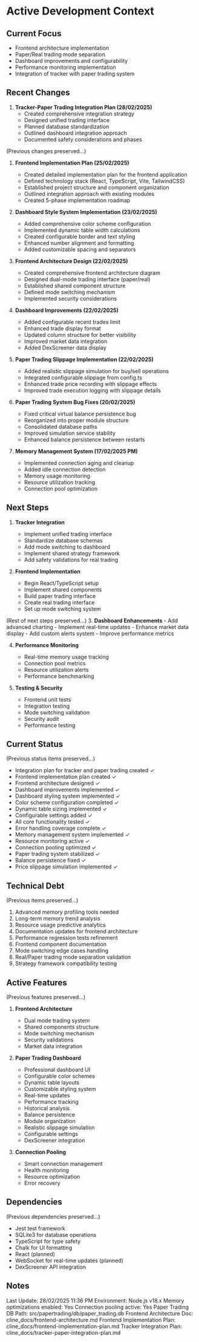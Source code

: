 # Active Development Context

## Current Focus
- Frontend architecture implementation
- Paper/Real trading mode separation
- Dashboard improvements and configurability
- Performance monitoring implementation
- Integration of tracker with paper trading system

## Recent Changes
1. **Tracker-Paper Trading Integration Plan (28/02/2025)**
   - Created comprehensive integration strategy
   - Designed unified trading interface
   - Planned database standardization
   - Outlined dashboard integration approach
   - Documented safety considerations and phases

(Previous changes preserved...)
1. **Frontend Implementation Plan (25/02/2025)**
    - Created detailed implementation plan for the frontend application
    - Defined technology stack (React, TypeScript, Vite, TailwindCSS)
    - Established project structure and component organization
    - Outlined integration approach with existing modules
    - Created 5-phase implementation roadmap

2. **Dashboard Style System Implementation (23/02/2025)**
    - Added comprehensive color scheme configuration
    - Implemented dynamic table width calculations
    - Created configurable border and text styling
    - Enhanced number alignment and formatting
    - Added customizable spacing and separators

3. **Frontend Architecture Design (22/02/2025)**
    - Created comprehensive frontend architecture diagram
    - Designed dual-mode trading interface (paper/real)
    - Established shared component structure
    - Defined mode switching mechanism
    - Implemented security considerations

2. **Dashboard Improvements (22/02/2025)**
    - Added configurable recent trades limit
    - Enhanced trade display format
    - Updated column structure for better visibility
    - Improved market data integration
    - Added DexScreener data display

3. **Paper Trading Slippage Implementation (22/02/2025)**
    - Added realistic slippage simulation for buy/sell operations
    - Integrated configurable slippage from config.ts
    - Enhanced trade price recording with slippage effects
    - Improved trade execution logging with slippage details

4. **Paper Trading System Bug Fixes (20/02/2025)**
    - Fixed critical virtual balance persistence bug
    - Reorganized into proper module structure
    - Consolidated database paths
    - Improved simulation service stability
    - Enhanced balance persistence between restarts

5. **Memory Management System (17/02/2025 PM)**
    - Implemented connection aging and cleanup
    - Added idle connection detection
    - Memory usage monitoring
    - Resource utilization tracking
    - Connection pool optimization

## Next Steps
1. **Tracker Integration**
   - Implement unified trading interface
   - Standardize database schemas
   - Add mode switching to dashboard
   - Implement shared strategy framework
   - Add safety validations for real trading

2. **Frontend Implementation**
    - Begin React/TypeScript setup
    - Implement shared components
    - Build paper trading interface
    - Create real trading interface
    - Set up mode switching system

(Rest of next steps preserved...)
3. **Dashboard Enhancements**
    - Add advanced charting
    - Implement real-time updates
    - Enhance market data display
    - Add custom alerts system
    - Improve performance metrics

4. **Performance Monitoring**
    - Real-time memory usage tracking
    - Connection pool metrics
    - Resource utilization alerts
    - Performance benchmarking

5. **Testing & Security**
    - Frontend unit tests
    - Integration testing
    - Mode switching validation
    - Security audit
    - Performance testing

## Current Status
(Previous status items preserved...)
- Integration plan for tracker and paper trading created ✓
- Frontend implementation plan created ✓
- Frontend architecture designed ✓
- Dashboard improvements implemented ✓
- Dashboard styling system implemented ✓
- Color scheme configuration completed ✓
- Dynamic table sizing implemented ✓
- Configurable settings added ✓
- All core functionality tested ✓
- Error handling coverage complete ✓
- Memory management system implemented ✓
- Resource monitoring active ✓
- Connection pooling optimized ✓
- Paper trading system stabilized ✓
- Balance persistence fixed ✓
- Price slippage simulation implemented ✓

## Technical Debt
(Previous items preserved...)
1. Advanced memory profiling tools needed
2. Long-term memory trend analysis
3. Resource usage predictive analytics
4. Documentation updates for frontend architecture
5. Performance regression tests refinement
6. Frontend component documentation
7. Mode switching edge cases handling
8. Real/Paper trading mode separation validation
9. Strategy framework compatibility testing

## Active Features
(Previous features preserved...)
1. **Frontend Architecture**
    - Dual mode trading system
    - Shared components structure
    - Mode switching mechanism
    - Security validations
    - Market data integration

2. **Paper Trading Dashboard**
     - Professional dashboard UI
     - Configurable color schemes
     - Dynamic table layouts
     - Customizable styling system
     - Real-time updates
     - Performance tracking
     - Historical analysis
     - Balance persistence
     - Module organization
     - Realistic slippage simulation
     - Configurable settings
     - DexScreener integration

3. **Connection Pooling**
    - Smart connection management
    - Health monitoring
    - Resource optimization
    - Error recovery

## Dependencies
(Previous dependencies preserved...)
- Jest test framework
- SQLite3 for database operations
- TypeScript for type safety
- Chalk for UI formatting
- React (planned)
- WebSocket for real-time updates (planned)
- DexScreener API integration

## Notes
Last Update: 28/02/2025 11:36 PM
Environment: Node.js v18.x
Memory optimizations enabled: Yes
Connection pooling active: Yes
Paper Trading DB Path: src/papertrading/db/paper_trading.db
Frontend Architecture Doc: cline_docs/frontend-architecture.md
Frontend Implementation Plan: cline_docs/frontend-implementation-plan.md
Tracker Integration Plan: cline_docs/tracker-paper-integration-plan.md